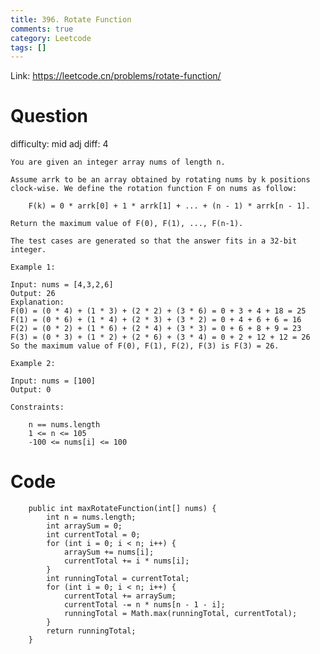 ```yaml
---
title: 396. Rotate Function
comments: true
category: Leetcode
tags: []
---
```


Link: https://leetcode.cn/problems/rotate-function/

# Question

difficulty: mid
adj diff: 4

    You are given an integer array nums of length n.

    Assume arrk to be an array obtained by rotating nums by k positions clock-wise. We define the rotation function F on nums as follow:

    	F(k) = 0 * arrk[0] + 1 * arrk[1] + ... + (n - 1) * arrk[n - 1].

    Return the maximum value of F(0), F(1), ..., F(n-1).

    The test cases are generated so that the answer fits in a 32-bit integer.

    Example 1:

    Input: nums = [4,3,2,6]
    Output: 26
    Explanation:
    F(0) = (0 * 4) + (1 * 3) + (2 * 2) + (3 * 6) = 0 + 3 + 4 + 18 = 25
    F(1) = (0 * 6) + (1 * 4) + (2 * 3) + (3 * 2) = 0 + 4 + 6 + 6 = 16
    F(2) = (0 * 2) + (1 * 6) + (2 * 4) + (3 * 3) = 0 + 6 + 8 + 9 = 23
    F(3) = (0 * 3) + (1 * 2) + (2 * 6) + (3 * 4) = 0 + 2 + 12 + 12 = 26
    So the maximum value of F(0), F(1), F(2), F(3) is F(3) = 26.

    Example 2:

    Input: nums = [100]
    Output: 0

    Constraints:

    	n == nums.length
    	1 <= n <= 105
    	-100 <= nums[i] <= 100

# Code

```
    public int maxRotateFunction(int[] nums) {
        int n = nums.length;
        int arraySum = 0;
        int currentTotal = 0;
        for (int i = 0; i < n; i++) {
            arraySum += nums[i];
            currentTotal += i * nums[i];
        }
        int runningTotal = currentTotal;
        for (int i = 0; i < n; i++) {
            currentTotal += arraySum;
            currentTotal -= n * nums[n - 1 - i];
            runningTotal = Math.max(runningTotal, currentTotal);
        }
        return runningTotal;
    }
```
